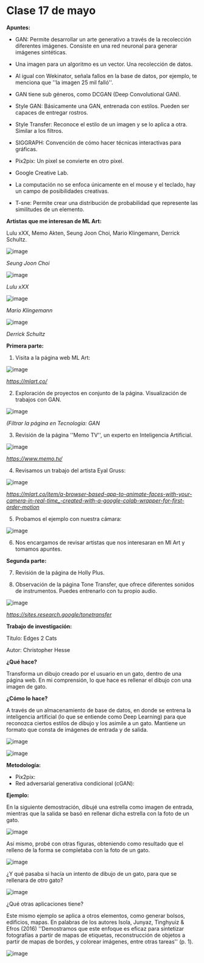 # Clase 17 de mayo

**Apuntes:**

- GAN: Permite desarrollar un arte generativo a través de la recolección diferentes imágenes. Consiste en una red neuronal para generar imágenes sintéticas. 
  
- Una imagen para un algoritmo es un vector. Una recolección de datos.
  
- Al igual con Wekinator, señala fallos en la base de datos, por ejemplo, te menciona que ''la imagen 25 mil falló''.

- GAN tiene sub géneros, como DCGAN (Deep Convolutional GAN).

- Style GAN: Básicamente una GAN, entrenada con estilos. Pueden ser capaces de entregar rostros. 

- Style Transfer: Reconoce el estilo de un imagen y se lo aplica a otra. Similar a los filtros. 

- SIGGRAPH: Convención de cómo hacer técnicas interactivas para gráficas.

- Pix2pix: Un pixel se convierte en otro pixel.

- Google Creative Lab.

- La computación no se enfoca únicamente en el mouse y el teclado, hay un campo de posibilidades creativas. 

- T-sne: Permite crear una distribución de probabilidad que represente las similitudes de un elemento. 
  
**Artistas que me interesan de ML Art:** 

Lulu xXX, Memo Akten, Seung Joon Choi, Mario Klingemann, Derrick Schultz. 

![image](https://github.com/ValentinaOchoa09/audiv027-2024-1/assets/127344361/7b960b2e-c533-4ec6-ae14-cf75788a278f)

*Seung Joon Choi*

![image](https://github.com/ValentinaOchoa09/audiv027-2024-1/assets/127344361/5da393ff-62dc-49ac-8f80-45c40e31945d)

*Lulu xXX*

![image](https://github.com/ValentinaOchoa09/audiv027-2024-1/assets/127344361/28ca586c-3099-4ae9-8d3e-dda670fe1e77)

*Mario Klingemann* 

![image](https://github.com/ValentinaOchoa09/audiv027-2024-1/assets/127344361/1bbe348a-44ca-4b92-8294-20f394bd2a64)

*Derrick Schultz*

**Primera parte:**

1. Visita a la página web ML Art:

![image](https://github.com/ValentinaOchoa09/audiv027-2024-1/assets/127344361/db8769b3-0c57-4658-99f0-27f2ffd0a305)

*https://mlart.co/*

2. Exploración de proyectos en conjunto de la página. Visualización de trabajos con GAN.

![image](https://github.com/ValentinaOchoa09/audiv027-2024-1/assets/127344361/c760b6ae-cd9b-41ef-9145-a4affb63eb3e)

*(Filtrar la página en Tecnología: GAN* 

3. Revisión de la página ''Memo TV'', un experto en Inteligencia Artificial.

![image](https://github.com/ValentinaOchoa09/audiv027-2024-1/assets/127344361/807ddc40-c008-4be7-8e68-cc48b180479c)

*https://www.memo.tv/*

4. Revisamos un trabajo del artista Eyal Gruss:

![image](https://github.com/ValentinaOchoa09/audiv027-2024-1/assets/127344361/9bd1d968-e1e7-4d30-83f4-a25c3b37f568)

*https://mlart.co/item/a-browser-based-app-to-animate-faces-with-your-camera-in-real-time_-created-with-a-google-colab-wrapper-for-first-order-motion*

5. Probamos el ejemplo con nuestra cámara:

![image](https://github.com/ValentinaOchoa09/audiv027-2024-1/assets/127344361/63dd6806-494e-417c-9cee-d418d969816e)

6. Nos encargamos de revisar artistas que nos interesaran en Ml Art y tomamos apuntes.

**Segunda parte:**

7. Revisión de la página de Holly Plus.

8. Observación de la página Tone Transfer, que ofrece diferentes sonidos de instrumentos. Puedes entrenarlo con tu propio audio.

![image](https://github.com/ValentinaOchoa09/audiv027-2024-1/assets/127344361/43d00adf-602b-4e09-a6a0-d2802b1e16b8)

*https://sites.research.google/tonetransfer*

**Trabajo de investigación:**

Título: Edges 2 Cats

Autor: Christopher Hesse

**¿Qué hace?**

Transforma un dibujo creado por el usuario en un gato, dentro de una página web. En mi comprensión, lo que hace es rellenar el dibujo con una imagen de gato. 

**¿Cómo lo hace?**

A través de un almacenamiento de base de datos, en donde se entrena la inteligencia artificial (lo que se entiende como Deep Learning) para que reconozca ciertos estilos de dibujo y los asimile a un gato. Mantiene un formato que consta de imágenes de entrada y de salida. 

![image](https://github.com/ValentinaOchoa09/audiv027-2024-1/assets/127344361/de92e23c-ea72-4eff-8a2e-7252bfcc047e)

![image](https://github.com/ValentinaOchoa09/audiv027-2024-1/assets/127344361/9a498f3f-1e07-4a61-b9d4-aaf44921a05d)

**Metodología:**

- Pix2pix:
- Red adversarial generativa condicional (cGAN):

**Ejemplo:**

En la siguiente demostración, dibujé una estrella como imagen de entrada, mientras que la salida se basó en rellenar dicha estrella con la foto de un gato. 

![image](https://github.com/ValentinaOchoa09/audiv027-2024-1/assets/127344361/26889c10-9d34-4dc1-8fe2-50228a906654)

Así mismo, probé con otras figuras, obteniendo como resultado que el relleno de la forma se completaba con la foto de un gato. 

![image](https://github.com/ValentinaOchoa09/audiv027-2024-1/assets/127344361/999c3841-3f2b-4151-90ff-7adcd1c364d2)

¿Y qué pasaba si hacía un intento de dibujo de un gato, para que se rellenara de otro gato? 

![image](https://github.com/ValentinaOchoa09/audiv027-2024-1/assets/127344361/35fc0931-ded0-467d-93fe-4a6dc7c0eda0)

¿Qué otras aplicaciones tiene?

Este mismo ejemplo se aplica a otros elementos, como generar bolsos, edificios, mapas. En palabras de los autores Isola, Junyaz, Tinghyuiz & Efros (2016) ''Demostramos que este enfoque es eficaz para sintetizar fotografías a partir de mapas de etiquetas, reconstrucción de objetos a partir de mapas de bordes, y colorear imágenes, entre otras tareas'' (p. 1). 

![image](https://github.com/ValentinaOchoa09/audiv027-2024-1/assets/127344361/20daec23-7067-429b-8ec2-295bfc4f1ed3)





